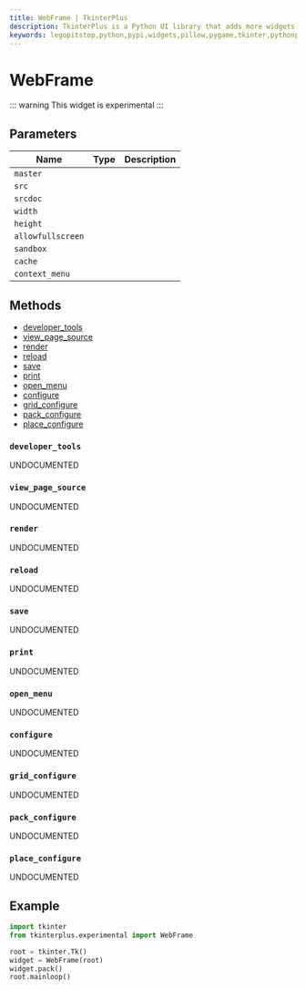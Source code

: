 ```yaml
---
title: WebFrame | TkinterPlus
description: TkinterPlus is a Python UI library that adds more widgets to Tkinter
keywords: legopitstop,python,pypi,widgets,pillow,pygame,tkinter,pythonpackage
---
```


# WebFrame <Badge type="warning" text="Experimental" />

::: warning
This widget is experimental
:::

## Parameters

| Name              | Type | Description |
| ----------------- | ---- | ----------- |
| `master`          |      |             |
| `src`             |      |             |
| `srcdoc`          |      |             |
| `width`           |      |             |
| `height`          |      |             |
| `allowfullscreen` |      |             |
| `sandbox`         |      |             |
| `cache`           |      |             |
| `context_menu`    |      |             |

## Methods

- [developer_tools](#developer_tools)
- [view_page_source](#view_page_source)
- [render](#render)
- [reload](#reload)
- [save](#save)
- [print](#print)
- [open_menu](#open_menu)
- [configure](#configure)
- [grid_configure](#grid_configure)
- [pack_configure](#pack_configure)
- [place_configure](#place_configure)

### `developer_tools`

UNDOCUMENTED

### `view_page_source`

UNDOCUMENTED

### `render`

UNDOCUMENTED

### `reload`

UNDOCUMENTED

### `save`

UNDOCUMENTED

### `print`

UNDOCUMENTED

### `open_menu`

UNDOCUMENTED

### `configure`

UNDOCUMENTED

### `grid_configure`

UNDOCUMENTED

### `pack_configure`

UNDOCUMENTED

### `place_configure`

UNDOCUMENTED

## Example

```py
import tkinter
from tkinterplus.experimental import WebFrame

root = tkinter.Tk()
widget = WebFrame(root)
widget.pack()
root.mainloop()
```
